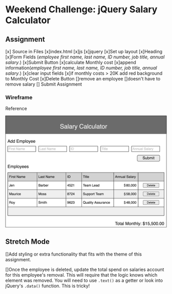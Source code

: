 # Weekend Challenge: jQuery Salary Calculator

## Assignment
[x] Source in Files
    [x]index.html
    [x]js
    [x]jquery
[x]Set up layout
    [x]Heading
    [x]Form Fields (_employee first name, last name, ID number, job title, annual salary_.)
[x]Submit Button
    [x]calculate Monthly cost
    [x]append information(_employee first name, last name, ID number, job title, annual salary_.)
    [x]clear input fields
    [x]if monthly costs > 20K add red background to Monthly Cost
[x]Delete Button
    []remove an employee
    []doesn't have to remove salary
[] Submit Assignment

### Wireframe
Reference

![Wireframe](salary-calc-wireframe.png)

## Stretch Mode

[]Add styling or extra functionality that fits with the theme of this assignment.

[]Once the employee is deleted, update the total spend on salaries account for this employee's removal. This will require that the logic knows which element was removed. You will need to use `.text()` as a getter or look into jQuery's `.data()` function. This is tricky! 



